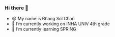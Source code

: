 ### Hi there 👋
- 😄 My name is Bhang Sol Chan
- 🔭 I’m currently working on INHA UNIV 4th grade
- 🌱 I’m currently learning SPRING


<!--
**roseberr/roseberr** is a ✨ _special_ ✨ repository because its `README.md` (this file) appears on your GitHub profile.

Here are some ideas to get you started:


- 🌱 I’m currently learning ...
- 👯 I’m looking to collaborate on ...
- 🤔 I’m looking for help with ...
- 💬 Ask me about ...
- 📫 How to reach me: ...
- 😄 Pronouns: ...
- ⚡ Fun fact: ...
-->
